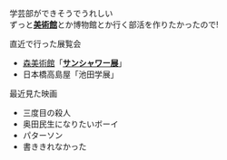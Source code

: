 学芸部ができそうでうれしい<br>
ずっと<b><a href="http://www.mori.art.museum/jp/" target="_blank">美術館</a></b>とか博物館とか行く部活を作りたかったので!


直近で行った展覧会
- <a href="http://www.mori.art.museum/jp/" target="_blank">森美術館</a></b>「<b><a href="http://sunshower2017.jp/" target="_blank">サンシャワー展</a></b>」
- 日本橋高島屋「池田学展」


最近見た映画
- 三度目の殺人
- 奥田民生になりたいボーイ
- パターソン
- 書ききれなかった

